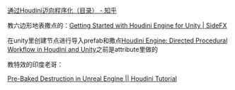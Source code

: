 [通过Houdini迈向程序化（目录） - 知乎](https://zhuanlan.zhihu.com/p/78841856)    



教六边形地表撒点的：[Getting Started with Houdini Engine for Unity | SideFX](https://www.sidefx.com/tutorials/getting-started-with-houdini-engine-for-unity/)




在unity里创建节点进行导入prefab和撒点[Houdini Engine: Directed Procedural Workflow in Houdini and Unity](https://80.lv/articles/houdini-engine-directed-procedural-workflow-in-houdini-and-unity/)之前是attribute里做的





教特效的印度老哥：

[Pre-Baked Destruction in Unreal Engine || Houdini Tutorial](https://www.youtube.com/watch?v=exreMc7CNiU&t=2s)